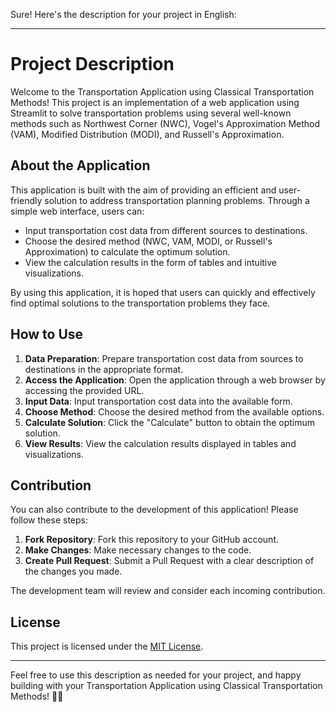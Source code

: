 Sure! Here's the description for your project in English:

---

# Project Description

Welcome to the Transportation Application using Classical Transportation Methods! This project is an implementation of a web application using Streamlit to solve transportation problems using several well-known methods such as Northwest Corner (NWC), Vogel's Approximation Method (VAM), Modified Distribution (MODI), and Russell's Approximation.

## About the Application

This application is built with the aim of providing an efficient and user-friendly solution to address transportation planning problems. Through a simple web interface, users can:

- Input transportation cost data from different sources to destinations.
- Choose the desired method (NWC, VAM, MODI, or Russell's Approximation) to calculate the optimum solution.
- View the calculation results in the form of tables and intuitive visualizations.

By using this application, it is hoped that users can quickly and effectively find optimal solutions to the transportation problems they face.

## How to Use

1. **Data Preparation**: Prepare transportation cost data from sources to destinations in the appropriate format.
2. **Access the Application**: Open the application through a web browser by accessing the provided URL.
3. **Input Data**: Input transportation cost data into the available form.
4. **Choose Method**: Choose the desired method from the available options.
5. **Calculate Solution**: Click the "Calculate" button to obtain the optimum solution.
6. **View Results**: View the calculation results displayed in tables and visualizations.

## Contribution

You can also contribute to the development of this application! Please follow these steps:

1. **Fork Repository**: Fork this repository to your GitHub account.
2. **Make Changes**: Make necessary changes to the code.
3. **Create Pull Request**: Submit a Pull Request with a clear description of the changes you made.

The development team will review and consider each incoming contribution.

## License

This project is licensed under the [MIT License](LICENSE).

---

Feel free to use this description as needed for your project, and happy building with your Transportation Application using Classical Transportation Methods! 🚚✨
